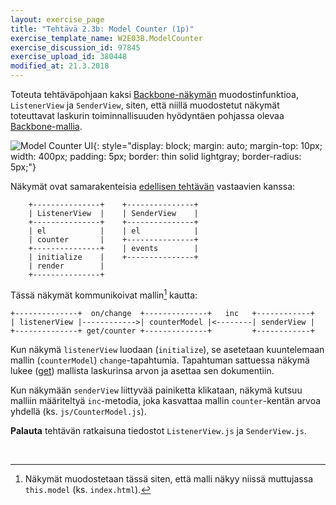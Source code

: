 ```yaml
---
layout: exercise_page
title: "Tehtävä 2.3b: Model Counter (1p)"
exercise_template_name: W2E03B.ModelCounter
exercise_discussion_id: 97845
exercise_upload_id: 380448
modified_at: 21.3.2018
---
```


Toteuta tehtäväpohjaan kaksi [Backbone-näkymän][Backbone-view] muodostinfunktioa, `ListenerView` ja `SenderView`,  siten, että niillä muodostetut näkymät toteuttavat laskurin toiminnallisuuden
hyödyntäen pohjassa olevaa [Backbone-mallia][Backbone-model].

[Backbone-view]: http://backbonejs.org/#View
[Backbone-model]: http://backbonejs.org/#Model

![Model Counter UI](../img/w2e03b-model-counter.png "Model Counter UI"){: style="display: block; margin: auto; margin-top: 10px; width: 400px; padding: 5px; border: thin solid lightgray; border-radius: 5px;"}

Näkymät ovat samarakenteisia [edellisen tehtävän](../tehtava23a) vastaavien kanssa:

~~~
    +---------------+    +---------------+
    | ListenerView  |    | SenderView    |
    +---------------+    +---------------+
    | el            |    | el            |
    | counter       |    +---------------+
    +---------------+    | events        |
    | initialize    |    +---------------+
    | render        |    
    +---------------+    
~~~

Tässä näkymät kommunikoivat mallin[^1] kautta:

[^1]: Näkymät muodostetaan tässä siten, että malli näkyy niissä muttujassa `this.model` (ks. `index.html`).

~~~
+--------------+  on/change  +--------------+   inc   +------------+
| listenerView |------------>| counterModel |<--------| senderView |
+--------------+ get/counter +--------------+         +------------+
~~~

Kun näkymä `listenerView` luodaan (`initialize`), se asetetaan kuuntelemaan mallin (`counterModel`) `change`-tapahtumia. Tapahtuman sattuessa näkymä lukee ([get][get]) mallista   laskurinsa arvon ja asettaa sen dokumentiin.

[get]: http://backbonejs.org/#Model-get

Kun näkymään `senderView` liittyvää painiketta klikataan, näkymä kutsuu malliin määriteltyä `inc`-metodia, joka kasvattaa mallin `counter`-kentän arvoa yhdellä (ks. `js/CounterModel.js`).

**Palauta** tehtävän ratkaisuna tiedostot `ListenerView.js` ja `SenderView.js`.

<br/>

